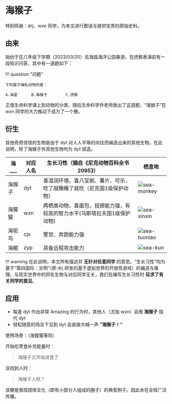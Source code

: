 # 海猴子

特别鸣谢：drj、wxn 同学，为本文进行勘误与提供宝贵的原始史料。

## 由来

​始创于在八年级下学期（2023/03/20）去海昌海洋公园春游，在虎鲸表演前有一段知识问答，其中有一道题如下：

!!! question "问题"

    下列属于哺乳动物的是：

    A.海星      B.海猴子        C.虎鲸

正值生命科学课上到动物的分类，随后生命科学乔老师放出了这道题，“海猴子”在 wxn 同学的大力推动下成为了一个梗。

## 衍生

其他奇奇怪怪的生物是由于 dyt 对人人平等的向往而编造出来的其他生物。在此说明，除了海猴子外其他生物均为 dyt 捏造。

|海\_\_\_ | 对应人名 | 生长习性（摘自《尼克动物百科全书2095》） | 栖息地 |
|---          |   ---      |       ---   |     ---     |
| 海猴子 | dyt | 喜湿润环境，喜八宝粥、薯片、可乐，吃了就睡睡了就吃（尼克国1级保护动物） | ![sea-monkey](https://github.com/user-attachments/assets/afb8292d-f409-461c-824d-e5f305ada6cf)
| 海猩猩 | wxn | 两栖类动物，喜面包，投掷能力强，有较高的智力水平(乌斯塔拉夫国1级保护动物) |![sea-xinxin](https://github.com/user-attachments/assets/de05302c-1fa5-481e-8cff-871e446837cf)
 | 海鸵鸟 | cjs | 警觉、奔跑能力强 |![sea-tuoniao](https://github.com/user-attachments/assets/dec7c5d5-cd64-4f39-87e2-3ac9bbcd0e3d)
 | 海鲲 | zyp | 具备远程攻击能力 |![sea-kun](https://github.com/user-attachments/assets/59824c99-1338-4af1-aa35-c34282892a70)|

!!! warning
    在此说明，本文所有描述并 **无针对任意同学** 的意思。“生长习性”均为基于“第四国际：文明“（即 drj 研发的基于虚拟世界的开放性游戏）的编造与推理，与现实世界中的同名生物与对应同学无关，我们在编写生长习性时 **征求了有关同学的意见**。 

## 应用

- 每逢 dyt 作出非常 Amazing 的行为时，其他人（尤指 wxn）会用 **海猴子** 指代 dyt
- 轻松随意的场合下见到 dyt 会直接大喊一声 **”海猴子！“**

使用场景：（海猩猩等同）

开始吃零食补充能量时：

> 海猴子又开始进食了

没找到人时：

> 海猴子人呢？

该梗是我班团体文化（即有小部分人组成的圈子）的典型例子。因此未在全班广泛传播。

